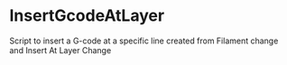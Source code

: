 # InsertGcodeAtLayer
Script to insert a G-code at a specific line created from Filament change and Insert At Layer Change
